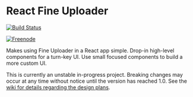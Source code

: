 # React Fine Uploader

[![Build Status](https://travis-ci.org/FineUploader/react-fine-uploader.svg?branch=master)](https://travis-ci.org/FineUploader/react-fine-uploader)

[![Freenode](https://img.shields.io/badge/chat-on%20freenode-brightgreen.svg)](irc://chat.freenode.net/#fineuploader)

Makes using Fine Uploader in a React app simple. Drop-in high-level components for a turn-key UI. Use small focused components to build a more custom UI.

This is currently an unstable in-progress project. Breaking changes may occur at any time without notice until the version has reached 1.0. See the [wiki for details regarding the design plans](../../wiki).
